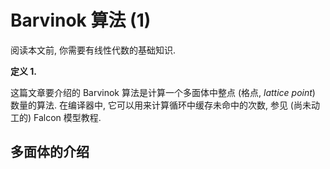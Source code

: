 # Barvinok 算法 (1)

阅读本文前, 你需要有线性代数的基础知识.

**定义 1.** 

这篇文章要介绍的 Barvinok 算法是计算一个多面体中整点 (格点, *lattice point*) 数量的算法. 在编译器中, 它可以用来计算循环中缓存未命中的次数, 参见 (尚未动工的) Falcon 模型教程.

## 多面体的介绍
